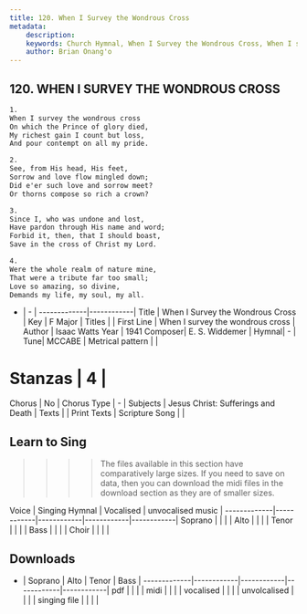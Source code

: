 ```yaml
---
title: 120. When I Survey the Wondrous Cross
metadata:
    description: 
    keywords: Church Hymnal, When I Survey the Wondrous Cross, When I survey the wondrous cross, 
    author: Brian Onang'o
---
```



## 120. WHEN I SURVEY THE WONDROUS CROSS

```txt
1.
When I survey the wondrous cross 
On which the Prince of glory died, 
My richest gain I count but loss, 
And pour contempt on all my pride. 

2.
See, from His head, His feet, 
Sorrow and love flow mingled down; 
Did e'er such love and sorrow meet? 
Or thorns compose so rich a crown? 

3.
Since I, who was undone and lost, 
Have pardon through His name and word; 
Forbid it, then, that I should boast, 
Save in the cross of Christ my Lord. 

4.
Were the whole realm of nature mine, 
That were a tribute far too small; 
Love so amazing, so divine, 
Demands my life, my soul, my all.

```

- |   -  |
-------------|------------|
Title | When I Survey the Wondrous Cross |
Key | F Major |
Titles |  |
First Line | When I survey the wondrous cross |
Author | Isaac Watts
Year | 1941
Composer| E. S. Widdemer |
Hymnal|  - |
Tune| MCCABE |
Metrical pattern | |
# Stanzas | 4 |
Chorus | No |
Chorus Type | - |
Subjects | Jesus Christ: Sufferings and Death |
Texts |  |
Print Texts | 
Scripture Song |  |
  
## Learn to Sing

>>>> The files available in this section have comparatively large sizes. If you need to save on data, then you can download the midi files in the download section as they are of smaller sizes.

Voice |  Singing Hymnal | Vocalised | unvocalised music |
-------------|------------|------------|------------|------------|
Soprano | | | |
Alto | | | |
Tenor | | | |
Bass | | | |
Choir | | | |

## Downloads

- |  Soprano | Alto | Tenor | Bass |
-------------|------------|------------|------------|------------|
pdf | | | |
midi | | | |
vocalised | | | |
unvolcalised | | | |
singing file | | | |
  